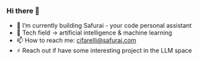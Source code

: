 ### Hi there 👋

- 🔭 I’m currently building Safurai - your code personal assistant 
- 🌱 Tech field -> artificial intelligence & machine learning
- 📫 How to reach me: cifarelli@safurai.com
- ⚡ Reach out if have some interesting project in the LLM space


<!--
**davide221/davide221** is a ✨ _special_ ✨ repository because its `README.md` (this file) appears on your GitHub profile.

Here are some ideas to get you started:

- 🔭 I’m currently working on ...
- 🌱 I’m currently learning ...
- 👯 I’m looking to collaborate on ...
- 🤔 I’m looking for help with ...
- 💬 Ask me about ...
- 📫 How to reach me: ...
- 😄 Pronouns: ...
- ⚡ Fun fact: ...
-->
